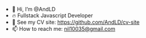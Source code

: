 - 👋 Hi, I’m @AndLD
- 🔥 Fullstack Javascript Developer
- 🌱 See my CV site: https://github.com/AndLD/cv-site
- 📫 How to reach me: nil10035@gmail.com
